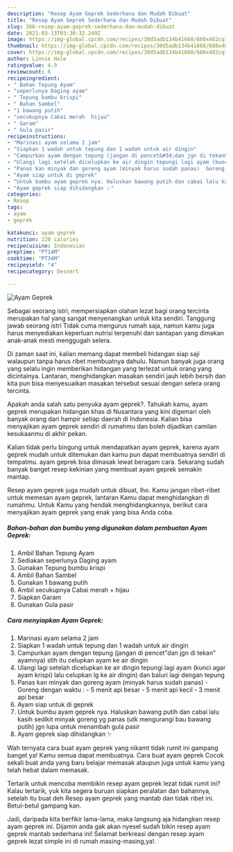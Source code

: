 ```yaml
---
description: "Resep Ayam Geprek Sederhana dan Mudah Dibuat"
title: "Resep Ayam Geprek Sederhana dan Mudah Dibuat"
slug: 366-resep-ayam-geprek-sederhana-dan-mudah-dibuat
date: 2021-03-13T03:30:32.249Z
image: https://img-global.cpcdn.com/recipes/30d5adb134b41668/680x482cq70/ayam-geprek-foto-resep-utama.jpg
thumbnail: https://img-global.cpcdn.com/recipes/30d5adb134b41668/680x482cq70/ayam-geprek-foto-resep-utama.jpg
cover: https://img-global.cpcdn.com/recipes/30d5adb134b41668/680x482cq70/ayam-geprek-foto-resep-utama.jpg
author: Linnie Hale
ratingvalue: 4.9
reviewcount: 6
recipeingredient:
- " Bahan Tepung Ayam"
- "seperlunya Daging ayam"
- " Tepung bumbu krispi"
- " Bahan Sambel"
- "1 bawang putih"
- "secukupnya Cabai merah  hijau"
- " Garam"
- " Gula pasir"
recipeinstructions:
- "Marinasi ayam selama 2 jam"
- "Siapkan 1 wadah untuk tepung dan 1 wadah untuk air dingin"
- "Campurkan ayam dengan tepung (jangan di pencet&#34;dan jgn di tekan&#34; ayamnya) stlh itu celupkan ayam ke air dingin"
- "Ulangi lagi setelah dicelupkan ke air dingin tepungi lagi ayam (kunci agar ayam krispi) lalu celupkan lg ke air dingin) dan baluri lagi dengan tepung"
- "Panas kan minyak dan goreng ayam (minyak harus sudah panas)  Goreng dengan waktu :  5 menit api besar 5 menit api kecil 3 menit api besar"
- "Ayam siap untuk di geprek"
- "Untuk bumbu ayam geprek nya. Haluskan bawang putih dan cabai lalu kasih sedikit minyak goreng yg panas (utk mengurangi bau bawang putih) jgn lupa untuk menambah gula pasir"
- "Ayam geprek siap dihidangkan ✨"
categories:
- Resep
tags:
- ayam
- geprek

katakunci: ayam geprek 
nutrition: 220 calories
recipecuisine: Indonesian
preptime: "PT14M"
cooktime: "PT34M"
recipeyield: "4"
recipecategory: Dessert

---
```



![Ayam Geprek](https://img-global.cpcdn.com/recipes/30d5adb134b41668/680x482cq70/ayam-geprek-foto-resep-utama.jpg)

Sebagai seorang istri, mempersiapkan olahan lezat bagi orang tercinta merupakan hal yang sangat menyenangkan untuk kita sendiri. Tanggung jawab seorang istri Tidak cuma mengurus rumah saja, namun kamu juga harus menyediakan keperluan nutrisi terpenuhi dan santapan yang dimakan anak-anak mesti menggugah selera.

Di zaman  saat ini, kalian memang dapat membeli hidangan siap saji walaupun tanpa harus ribet membuatnya dahulu. Namun banyak juga orang yang selalu ingin memberikan hidangan yang terlezat untuk orang yang dicintainya. Lantaran, menghidangkan masakan sendiri jauh lebih bersih dan kita pun bisa menyesuaikan masakan tersebut sesuai dengan selera orang tercinta. 



Apakah anda salah satu penyuka ayam geprek?. Tahukah kamu, ayam geprek merupakan hidangan khas di Nusantara yang kini digemari oleh banyak orang dari hampir setiap daerah di Indonesia. Kalian bisa menyajikan ayam geprek sendiri di rumahmu dan boleh dijadikan camilan kesukaanmu di akhir pekan.

Kalian tidak perlu bingung untuk mendapatkan ayam geprek, karena ayam geprek mudah untuk ditemukan dan kamu pun dapat membuatnya sendiri di tempatmu. ayam geprek bisa dimasak lewat beragam cara. Sekarang sudah banyak banget resep kekinian yang membuat ayam geprek semakin mantap.

Resep ayam geprek juga mudah untuk dibuat, lho. Kamu jangan ribet-ribet untuk memesan ayam geprek, lantaran Kamu dapat menghidangkan di rumahmu. Untuk Kamu yang hendak menghidangkannya, berikut cara menyajikan ayam geprek yang enak yang bisa Anda coba.

<!--inarticleads1-->

##### Bahan-bahan dan bumbu yang digunakan dalam pembuatan Ayam Geprek:

1. Ambil  Bahan Tepung Ayam
1. Sediakan seperlunya Daging ayam
1. Gunakan  Tepung bumbu krispi
1. Ambil  Bahan Sambel
1. Gunakan 1 bawang putih
1. Ambil secukupnya Cabai merah + hijau
1. Siapkan  Garam
1. Gunakan  Gula pasir




<!--inarticleads2-->

##### Cara menyiapkan Ayam Geprek:

1. Marinasi ayam selama 2 jam
1. Siapkan 1 wadah untuk tepung dan 1 wadah untuk air dingin
1. Campurkan ayam dengan tepung (jangan di pencet&#34;dan jgn di tekan&#34; ayamnya) stlh itu celupkan ayam ke air dingin
1. Ulangi lagi setelah dicelupkan ke air dingin tepungi lagi ayam (kunci agar ayam krispi) lalu celupkan lg ke air dingin) dan baluri lagi dengan tepung
1. Panas kan minyak dan goreng ayam (minyak harus sudah panas)  - Goreng dengan waktu :  - 5 menit api besar - 5 menit api kecil - 3 menit api besar
1. Ayam siap untuk di geprek
1. Untuk bumbu ayam geprek nya. Haluskan bawang putih dan cabai lalu kasih sedikit minyak goreng yg panas (utk mengurangi bau bawang putih) jgn lupa untuk menambah gula pasir
1. Ayam geprek siap dihidangkan ✨




Wah ternyata cara buat ayam geprek yang nikamt tidak rumit ini gampang banget ya! Kamu semua dapat membuatnya. Cara buat ayam geprek Cocok sekali buat anda yang baru belajar memasak ataupun juga untuk kamu yang telah hebat dalam memasak.

Tertarik untuk mencoba membikin resep ayam geprek lezat tidak rumit ini? Kalau tertarik, yuk kita segera buruan siapkan peralatan dan bahannya, setelah itu buat deh Resep ayam geprek yang mantab dan tidak ribet ini. Betul-betul gampang kan. 

Jadi, daripada kita berfikir lama-lama, maka langsung aja hidangkan resep ayam geprek ini. Dijamin anda gak akan nyesel sudah bikin resep ayam geprek mantab sederhana ini! Selamat berkreasi dengan resep ayam geprek lezat simple ini di rumah masing-masing,ya!.


